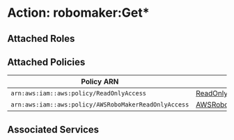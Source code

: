 # Action: robomaker:Get*

## Attached Roles

## Attached Policies

| Policy ARN | Policy Name |
|------------|-------------|
| `arn:aws:iam::aws:policy/ReadOnlyAccess` | [ReadOnlyAccess](../policies.md#readonlyaccess) |
| `arn:aws:iam::aws:policy/AWSRoboMakerReadOnlyAccess` | [AWSRoboMakerReadOnlyAccess](../policies.md#awsrobomakerreadonlyaccess) |

## Associated Services

